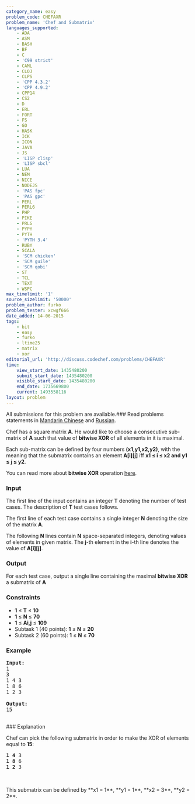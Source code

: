 ```yaml
---
category_name: easy
problem_code: CHEFAXR
problem_name: 'Chef and Submatrix'
languages_supported:
    - ADA
    - ASM
    - BASH
    - BF
    - C
    - 'C99 strict'
    - CAML
    - CLOJ
    - CLPS
    - 'CPP 4.3.2'
    - 'CPP 4.9.2'
    - CPP14
    - CS2
    - D
    - ERL
    - FORT
    - FS
    - GO
    - HASK
    - ICK
    - ICON
    - JAVA
    - JS
    - 'LISP clisp'
    - 'LISP sbcl'
    - LUA
    - NEM
    - NICE
    - NODEJS
    - 'PAS fpc'
    - 'PAS gpc'
    - PERL
    - PERL6
    - PHP
    - PIKE
    - PRLG
    - PYPY
    - PYTH
    - 'PYTH 3.4'
    - RUBY
    - SCALA
    - 'SCM chicken'
    - 'SCM guile'
    - 'SCM qobi'
    - ST
    - TCL
    - TEXT
    - WSPC
max_timelimit: '1'
source_sizelimit: '50000'
problem_author: furko
problem_tester: xcwgf666
date_added: 14-06-2015
tags:
    - bit
    - easy
    - furko
    - ltime25
    - matrix
    - xor
editorial_url: 'http://discuss.codechef.com/problems/CHEFAXR'
time:
    view_start_date: 1435480200
    submit_start_date: 1435480200
    visible_start_date: 1435480200
    end_date: 1735669800
    current: 1493558116
layout: problem
---
```

All submissions for this problem are available.###  Read problems statements in [Mandarin Chinese](http://www.codechef.com/download/translated/LTIME25/mandarin/CHEFAXR.pdf) and [Russian](http://www.codechef.com/download/translated/LTIME25/russian/CHEFAXR.pdf).

Chef has a square matrix **A**. He would like to choose a consecutive sub-matrix of **A** such that value of **bitwise XOR** of all elements in it is maximal.

Each sub-matrix can be defined by four numbers **(x1,y1,x2,y2)**, with the meaning that the submatrix contains an element **A\[i\]\[j\]** iff **x1 ≤ i ≤ x2 and y1 ≤ j ≤ y2**.

You can read more about **bitwise XOR** operation [here](https://en.wikipedia.org/wiki/Bitwise_operation#XOR).

### Input

The first line of the input contains an integer **T** denoting the number of test cases. The description of **T** test cases follows.

The first line of each test case contains a single integer **N** denoting the size of the matrix **A**.

The following **N** lines contain **N** space-separated integers, denoting values of elements in given matrix. The **j**-th element in the **i**-th line denotes the value of **A\[i\]\[j\]**.

### Output

For each test case, output a single line containing the maximal **bitwise XOR** a submatrix of **A**

### Constraints

- **1** ≤ **T** ≤ **10**
- **1** ≤ **N** ≤ **70**
- **1** ≤ **Ai,j** ≤ **109**
- Subtask 1 (40 points): **1** ≤ **N** ≤ **20**
- Subtask 2 (60 points): **1** ≤ **N** ≤ **70**

### Example

<pre><b>Input:</b>
<tt>1
3
1 4 3
1 8 6
1 2 3
</tt>
<b>Output:</b>
<tt>15</tt>

</pre>### Explanation
Chef can pick the following submatrix in order to make the XOR of elements equal to **15**:

<pre>
<tt><b>1 4</b> 3
<b>1 8</b> 6
<b>1 2</b> 3
</tt>

</pre>This submatrix can be defined by **x1 = 1**, **y1 = 1**, **x2 = 3**, **y2 = 2**.
